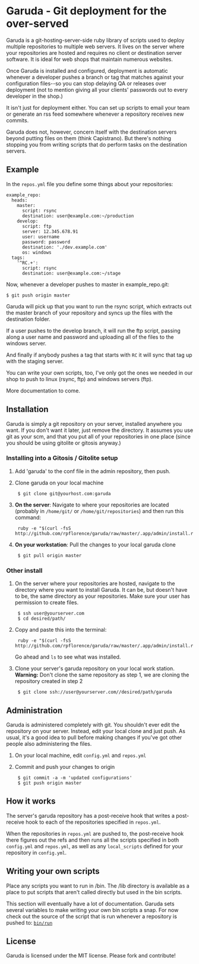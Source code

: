 Garuda - Git deployment for the over-served
===========================================

Garuda is a git-hosting-server-side ruby library of scripts used to deploy multiple repositories to multiple web servers.  It lives on the server where your repositories are hosted and requires no client or destination server software.  It is ideal for web shops that maintain numerous websites.

Once Garuda is installed and configured, deployment is automatic whenever a developer pushes a branch or tag that matches against your configuration files--so you can stop delaying QA or releases over deployment (not to mention giving all your clients' passwords out to every developer in the shop.)

It isn't just for deployment either.  You can set up scripts to email your team or generate an rss feed somewhere whenever a repository receives new commits.

Garuda does not, however, concern itself with the destination servers beyond putting files on them (think Capistrano).  But there's nothing stopping you from writing scripts that do perform tasks on the destination servers.

Example
-------

In the `repos.yml` file you define some things about your repositories:

    example_repo:
      heads:
        master:
          script: rsync
          destination: user@example.com:~/production
        develop:
          script: ftp
          server: 12.345.678.91
          user: username
          password: password
          destination: './dev.example.com'
          os: windows
      tags:
        '^RC.+':
          script: rsync
          destination: user@example.com:~/stage

Now, whenever a developer pushes to master in example_repo.git:

	$ git push origin master

Garuda will pick up that you want to run the rsync script, which extracts out the master branch of your repository and syncs up the files with the destination folder.

If a user pushes to the develop branch, it will run the ftp script, passing along a user name and password and uploading all of the files to the windows server.

And finally if anybody pushes a tag that starts with `RC` it will sync that tag up with the staging server.

You can write your own scripts, too, I've only got the ones we needed in our shop to push to linux (rsync, ftp) and windows servers (ftp).

More documentation to come.

Installation
------------

Garuda is simply a git repository on your server, installed anywhere you want. If you don't want it later, just remove the directory.  It assumes you use git as your scm, and that you put all of your repositories in one place (since you should be using gitolite or gitosis anyway.)

### Installing into a Gitosis / Gitolite setup

1. Add 'garuda' to the conf file in the admin repository, then push.

2. Clone garuda on your local machine

        $ git clone git@yourhost.com:garuda

3. **On the server**: Navigate to where your repositories are located (probably in  `/home/git/` or `/home/git/repositories`) and then run this command:

        ruby -e "$(curl -fsS http://github.com/rpflorence/garuda/raw/master/.app/admin/install.rb)"

4. **On your workstation**: Pull the changes to your local garuda clone

        $ git pull origin master

### Other install

1. On the server where your repositories are hosted, navigate to the directory where you want to install Garuda.  It can be, but doesn't have to be, the same directory as your repositories.  Make sure your user has permission to create files.

		$ ssh user@yourserver.com
		$ cd desired/path/

2. Copy and paste this into the terminal:

		ruby -e "$(curl -fsS http://github.com/rpflorence/garuda/raw/master/.app/admin/install.rb)"

	Go ahead and `ls` to see what was installed.

3. Clone your server's garuda repository on your local work station. **Warning:** Don't clone the same repository as step 1, we are cloning the repository created in step 2

		$ git clone ssh://user@yourserver.com//desired/path/garuda

Administration
--------------

Garuda is administered completely with git.  You shouldn't ever edit the repository on your server.  Instead, edit your local clone and just push.  As usual, it's a good idea to pull before making changes if you've got other people also administering the files.

1. On your local machine, edit `config.yml` and `repos.yml`

2. Commit and push your changes to origin

		$ git commit -a -m 'updated configurations'
		$ git push origin master

How it works
------------

The server's garuda repository has a post-receive hook that writes a post-receive hook to each of the repositories specified in `repos.yml`.

When the repositories in `repos.yml` are pushed to, the post-receive hook there figures out the refs and then runs all the scripts specified in both `config.yml` and `repos.yml`, as well as any `local_scripts` defined for your repository in `config.yml`.

Writing your own scripts
------------------------

Place any scripts you want to run in /bin.  The /lib directory is available as a place to put scripts that aren't called directly but used in the bin scripts.

This section will eventually have a lot of documentation. Garuda sets several variables to make writing your own bin scripts a snap.  For now check out the source of the script that is run whenever a repository is pushed to:  [`bin/run`](http://github.com/rpflorence/garuda/blob/master/bin/run)

License
-------

Garuda is licensed under the MIT license.  Please fork and contribute!